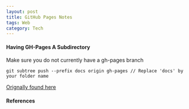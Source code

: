 ```yaml
---
layout: post
title: GitHub Pages Notes
tags: Web
category: Tech
---
```


#### Having GH-Pages A Subdirectory ####

Make sure you do not currently have a gh-pages branch

~~~
git subtree push --prefix docs origin gh-pages // Replace 'docs' by your folder name
~~~

[Orignally found here](http://gsferreira.com/archive/2014/06/update-github-pages-using-a-project-subfolder/)  


#### References ####


